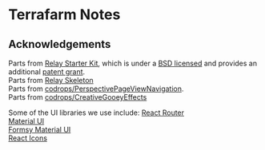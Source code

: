 # Terrafarm Notes

## Acknowledgements

Parts from [Relay Starter Kit][400], which is under a [BSD licensed][100] and provides an additional [patent grant][101].  
Parts from [Relay Skeleton][401]  
Parts from [codrops/PerspectivePageViewNavigation][402].  
Parts from [codrops/CreativeGooeyEffects][403]  

Some of the UI libraries we use include:
[React Router][404]  
[Material UI][405]  
[Formsy Material UI][406]  
[React Icons][407]


[100]: ./LICENSE_RELAY_STARTER_KIT.md
[101]: ./PATENTS_RELAY_STARTER_KIT.md
[400]: https://github.com/relayjs/relay-starter-kit
[401]: https://github.com/fortruce/relay-skeleton
[402]: https://github.com/codrops/PerspectivePageViewNavigation
[403]: https://github.com/codrops/CreativeGooeyEffects
[404]: https://github.com/reactjs/react-router
[405]: https://github.com/callemall/material-ui
[406]: https://github.com/mbrookes/formsy-material-ui
[407]: https://github.com/gorangajic/react-icons
